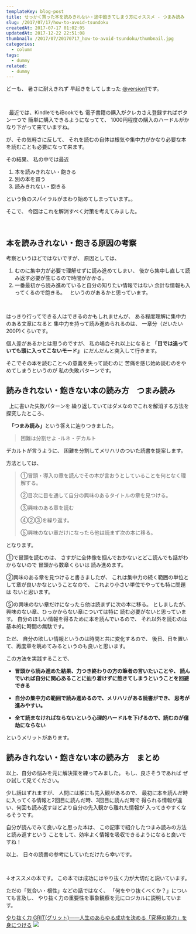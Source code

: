 ```yaml
---
templateKey: blog-post
title: せっかく買った本を読みきれない・途中飽きてしまう方にオススメ - つまみ読み
slug: /2017/07/17/how-to-avoid-tsundoku
createdAt: 2017-07-17 01:02:05
updatedAt: 2017-12-22 22:51:08
thumbnail: /2017/07/20170717_how-to-avoid-tsundoku/thumbnail.jpg
categories:
  - column
tags:
  - dummy
related:
  - dummy
---
```


どーも、
暑さに耐えきれず
早起きをしてしまった
<a href="https://twitter.com/version1_2017">@version1</a>です。

&nbsp;
<div class="adsense"></div>
&nbsp;
最近では、KindleでもiBookでも
電子書籍の購入がクレカさえ登録すればボタン一つで
簡単に購入できるようになってて、
1000円程度の購入のハードルがかなり下がって来ていますね。

が、その気軽さに反して、
それを読むの自体は根気や集中力がかなり必要な本
を読むことも必要になって来ます。

その結果、
私の中では最近
&nbsp;
1. 本を読みきれない・飽きる
2. 別の本を買う
3. 読みきれない・飽きる

という負のスパイラルがまわり始めてしまっています。。
&nbsp;

そこで、
今回はこれを解消すべく対策を考えてみました。

&nbsp;

<h2 class="chapter">本を読みきれない・飽きる原因の考察</h2>

考察というほどではないですが、
原因としては、
&nbsp;
1. むのに集中力が必要で理解せずに読み進めてしまい、
後から集中し直して読み返す必要が生じるので時間がかかる。
&nbsp;
2. 一番最初から読み進めていると自分の知りたい情報ではない
余計な情報も入ってくるので飽きる。
&nbsp;
というのがあるかと思っています。
&nbsp;
<div class="adsense"></div>
&nbsp;

はっきり行ってできる人はできるのかもしれませんが、
ある程度理解に集中力のある文章になると
集中力を持って読み進められるのは、
一章分（だいたい200P)くらいです。

個人差があるかとは思うのですが、
私の場合それ以上になると
<strong>「目では追っていても頭に入ってこないモード」</strong>
にだんだんと突入して行きます。

そこでその本を読むことへの意義を失って読むのに
苦痛を感じ始め読むのをやめてしまうというのが
私の失敗パターンです。
&nbsp;

<h2 class="chapter">読みきれない・飽きない本の読み方　つまみ読み</h2>
&nbsp;
上に書いた失敗パターンを
繰り返していてはダメなのでこれを解消する方法を探究したところ、

&nbsp;
<strong>「つまみ読み」</strong>という答えに辿りつきました。

<blockquote>困難は分割せよ -ルネ・デカルト</blockquote>

デカルトが言うように、
困難を分割してメリハリのついた読書を提案します。

方法としては、

<blockquote>

①冒頭・導入の章を読んでその本が言おうとしていることを何となく理解する。

②目次に目を通して自分の興味のあるタイトルの章を見つける。

③興味のある章を読む

④②③を繰り返す。

⑤興味のない章だけになったら他は読まず次の本に移る。

</blockquote>

となります。

①で冒頭を読むのは、
さすがに全体像を掴んでおかないとどこ読んでも話がわからないので
冒頭から数章くらいは
読み進めます。

②興味のある章を見つけると書きましたが、
これは集中力の続く範囲の単位として章が良いかなということなので、
これより小さい単位でやっても特に問題は
ないと思います。

⑤の興味のない章だけになったら他は読まずに次の本に移る。
としましたが、興味のない章、ひっかからない章については特に
読む必要がないと思っています。
自分のほしい情報を得るために本を読んでいるので、
それ以外を読むのは基本的に時間の無駄です。

ただ、
自分の欲しい情報というのは時間と共に変化するので、
後日、日を置いて、再度章を眺めてみるというのも良いと思います。

この方法を実践することで、

* <strong>冒頭から読み進めた結果、力つき終わりの方の筆者の言いたいことや、
読んでいれば自分に関心あることに辿り着けずに飽きてしまうということを回避できる</strong>

* <strong>自分の集中力の範囲で読み進めるので、メリハリがある読書ができ、
思考が進みやすい。</strong>

* <strong>全て読まなければならないという心理的ハードルを下げるので、読むのが億劫にならない</strong>

というメリットがあります。

<h2 class="chapter">読みきれない・飽きない本の読み方　まとめ</h2>

以上、自分の悩みを元に解決策を練ってみました。
もし、良さそうであれば
ぜひ試して見てください。

少し話はずれますが、
人間には誰にも先入観があるので、
最初に本を読んだ時に入ってくる情報と2回目に読んだ時、3回目に読んだ時で
得られる情報が違い、何回も読み返すほどより自分の先入観から離れた情報が
入ってきやすくなるそうです。

自分が読んでみて良いなと思った本は、
この記事で紹介したつまみ読みの方法と読み返すという
ことをして、効率よく情報を吸収できるようになると良いですね！

以上、
日々の読書の参考にしていただけたら幸いです。

&nbsp;

↓オススメの本です。
この本では成功にはやり抜く力が大切だと説いています。

ただの「気合い・根性」などの話ではなく、
「何をやり抜くべくか？」についても言及し、
やり抜く力の重要性を事象観察を元にロジカルに説明しています。

<a href="http://amzn.to/2tubs9V">やり抜く力 GRIT(グリット)――人生のあらゆる成功を決める「究極の能力」を身につける</a>
<a href="https://www.amazon.co.jp/%E3%82%84%E3%82%8A%E6%8A%9C%E3%81%8F%E5%8A%9B-GRIT-%E3%82%B0%E3%83%AA%E3%83%83%E3%83%88-%E4%BA%BA%E7%94%9F%E3%81%AE%E3%81%82%E3%82%89%E3%82%86%E3%82%8B%E6%88%90%E5%8A%9F%E3%82%92%E6%B1%BA%E3%82%81%E3%82%8B-%E7%A9%B6%E6%A5%B5%E3%81%AE%E8%83%BD%E5%8A%9B-%E3%82%92%E8%BA%AB%E3%81%AB%E3%81%A4%E3%81%91%E3%82%8B-%E3%82%A2%E3%83%B3%E3%82%B8%E3%82%A7%E3%83%A9-%E3%83%80%E3%83%83%E3%82%AF%E3%83%AF%E3%83%BC%E3%82%B9/dp/4478064806/ref=as_li_ss_il?ie=UTF8&qid=1500220410&sr=8-1&keywords=%E3%82%84%E3%82%8A%E6%8A%9C%E3%81%8F&linkCode=li3&tag=llg01-22&linkId=393a04ef142d2926fbb8fe99d81c540e" target="_blank"><img border="0" src="//ws-fe.amazon-adsystem.com/widgets/q?_encoding=UTF8&ASIN=4478064806&Format=_SL250_&ID=AsinImage&MarketPlace=JP&ServiceVersion=20070822&WS=1&tag=llg01-22" ></a><img src="https://ir-jp.amazon-adsystem.com/e/ir?t=llg01-22&l=li3&o=9&a=4478064806" width="1" height="1" border="0" alt="" style="border:none !important; margin:0px !important;" />
